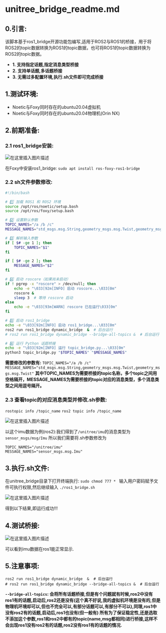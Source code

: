 # unitree_bridge_readme.md    

## 0.引言:
该脚本基于ros1_bridge开源功能包编写,适用于ROS2与ROS1的桥接，用于将ROS2的topic数据转换为ROS1的topic数据，也可将ROS1的topic数据转换为ROS2的topic数据。


- **1. 支持指定话题,指定消息类型桥接**
- **2. 支持单话题,多话题桥接**
- **3. 无需过多配置环境,执行.sh文件即可完成桥接**


## 1.测试环境:
-    Noetic与Foxy同时存在的ubuntu20.04虚拟机
-    Noetic与Foxy同时存在的ubuntu20.04物理机(Orin NX)

## 2.前期准备:

### 2.1 ros1_bridge安装:
![在这里插入图片描述](https://i-blog.csdnimg.cn/direct/4b7dae5dfdbe4682afd96819f1136036.png#pic_center)

在Foxy中安装ros1_bridge:
`sudo apt install ros-foxy-ros1-bridge`


### 2.2 sh文件参数修改:

```sh
#!/bin/bash

# 1️⃣ 加载 ROS1 和 ROS2 环境
source /opt/ros/noetic/setup.bash
source /opt/ros/foxy/setup.bash

# 2️⃣ 设置默认参数
TOPIC_NAMES="/a /b /c"
MESSAGE_NAMES="std_msgs.msg.String,geometry_msgs.msg.Twist,geometry_msgs.msg.Twist"

# 3️⃣ 解析输入参数
if [ $# -ge 1 ]; then
    TOPIC_NAMES="$1"
fi

if [ $# -ge 2 ]; then
    MESSAGE_NAMES="$2"
fi

# 4️⃣ 启动 roscore（如果尚未启动）
if ! pgrep -x "roscore" > /dev/null; then
    echo -e "\033[92m[INFO] 启动 roscore...\033[0m"
    roscore & 
    sleep 3  # 等待 roscore 启动
else
    echo -e "\033[93m[WARN] roscore 已在运行\033[0m"
fi

# 5️⃣ 启动 ros1_bridge
echo -e "\033[92m[INFO] 启动 ros1_bridge...\033[0m"
ros2 run ros1_bridge dynamic_bridge  &  # 后台运行
# ros2 run ros1_bridge dynamic_bridge --bridge-all-topics &  # 后台运行

# 6️⃣ 运行 Python 话题桥接
echo -e "\033[92m[INFO] 运行 topic_bridge.py...\033[0m"
python3 topic_bridge.py "$TOPIC_NAMES" "$MESSAGE_NAMES"
```
**需要修改的参数有:**
`TOPIC_NAMES="/a /b /c"`
`MESSAGE_NAMES="std_msgs.msg.String,geometry_msgs.msg.Twist,geometry_msgs.msg.Twist"`
**其中TOPIC_NAMES为需要桥接的topic名称，多个topic之间用空格隔开，MESSAGE_NAMES为需要桥接的topic对应的消息类型，多个消息类型之间用逗号隔开。**
### 2.3 查看topic的对应消息类型并修改.sh参数:
`rostopic info /topic_name`
`ros2 topic info /topic_name`

![在这里插入图片描述](https://i-blog.csdnimg.cn/direct/4c14a1fbe68141d39e062a2753487131.png#pic_center)

以这个imu数据为例(ros2):我们得到了`/unitree/imu`的消息类型为`sensor_msgs/msg/Imu`
所以我们需要将.sh参数修改为
```
TOPIC_NAMES="/unitree/imu"
MESSAGE_NAMES="sensor_msgs.msg.Imu"
```

## 3.执行.sh文件:
在unitree_bridge目录下打开终端执行:
`sudo chmod 777 * `
输入用户密码赋予文件可执行权限,然后继续输入
`./ros1_bridge.sh`

![在这里插入图片描述](https://i-blog.csdnimg.cn/direct/b0c6c1162e9a46c0b8c2b238eb601e5c.png#pic_center)

得到以下结果,即运行成功!!!

## 4.测试桥接:
   
![在这里插入图片描述](https://i-blog.csdnimg.cn/direct/ab56fd07592d43fb93da8caf7b11e3ce.png#pic_center)

可以看到imu数据在ros1能正常显示.

## 5.注意事项:
```
ros2 run ros1_bridge dynamic_bridge  &  # 后台运行
# ros2 run ros1_bridge dynamic_bridge --bridge-all-topics &  # 后台运行
```
**`--bridge-all-topics`:
会将所有话题桥接,但是有个问题就有时候,ros2中没有ros1有的话题,启动后,ros2还是没有(这个真不好说,我的虚拟机环境是没有的,但是物理机环境却可以,但也不完全可以,有部分话题可以,有部分不可以),同理,ros1中没有ros2有的话题,启动后,ros1也没有(但一般有)
所有为了保证稳定性,还是选取不添加这个参数,ros1和ros2中都有的topic(name,msg都相同)进行桥接,这样不会出现ros1没有ros2有的话题,ros2没有ros1有的话题的情况.**
